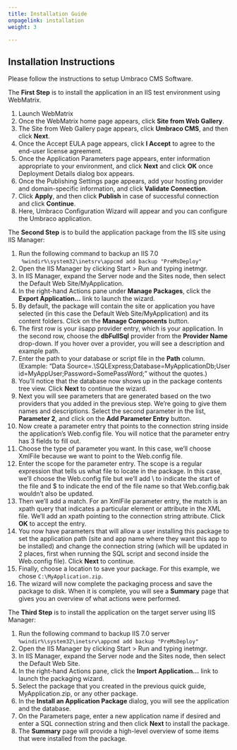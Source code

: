 ```yaml
---
title: Installation Guide
onpagelink: installation
weight: 3

---
```


Installation Instructions
-------------------------

Please follow the instructions to setup Umbraco CMS Software.

The **First Step** is to install the application in an IIS test environment using WebMatrix.

1. Launch WebMatrix
2. Once the WebMatrix home page appears, click **Site from Web Gallery**.
3. The Site from Web Gallery page appears, click **Umbraco CMS**, and then click **Next**.
4. Once the Accept EULA page appears, click **I Accept** to agree to the end-user license agreement.
5. Once the Application Parameters page appears, enter information appropriate to your environment, and click **Next** and click **OK** once Deployment Details dialog box appears.
6. Once the Publishing Settings page appears, add your hosting provider and domain-specific information, and click **Validate Connection**.
7. Click **Apply**, and then click **Publish** in case of successful connection and click **Continue**.
8. Here, Umbraco Configuration Wizard will appear and you can configure the Umbraco application.
 
The **Second Step** is to build the application package from the IIS site using IIS Manager:

1. Run the following command to backup an IIS 7.0 ` %windir%\system32\inetsrv\appcmd add backup "PreMsDeploy" `
2. Open the IIS Manager by clicking Start &gt; Run and typing inetmgr.
3. In IIS Manager, expand the Server node and the Sites node, then select the Default Web Site/MyApplication.
4. In the right-hand Actions pane under **Manage Packages**, click the **Export Application…** link to launch the wizard.
5. By default, the package will contain the site or application you have selected (in this case the Default Web Site/MyApplication) and its content folders. Click on the **Manage Components** button.
6. The first row is your iisapp provider entry, which is your application. In the second row, choose the **dbFullSql** provider from the **Provider Name** drop-down. If you hover over a provider, you will see a description and example path.
7. Enter the path to your database or script file in the **Path** column.  
  (Example: “Data Source=.\\SQLExpress;Database=MyApplicationDb;User id=MyAppUser;Password=SomePassWord;” without the quotes.)
8. You’ll notice that the database now shows up in the package contents tree view. Click **Next** to continue the wizard.
9. Next you will see parameters that are generated based on the two providers that you added in the previous step. We’re going to give them names and descriptions. Select the second parameter in the list, **Parameter 2**, and click on the **Add Parameter Entry** button.
10. Now create a parameter entry that points to the connection string inside the application’s Web.config file. You will notice that the parameter entry has 3 fields to fill out.
11. Choose the type of parameter you want. In this case, we’ll choose XmlFile because we want to point to the Web.config file.
12. Enter the scope for the parameter entry. The scope is a regular expression that tells us what file to locate in the package. In this case, we’ll choose the Web.config file but we’ll add \\ to indicate the start of the file and $ to indicate the end of the file name so that Web.config.bak wouldn’t also be updated.
13. Then we’ll add a match. For an XmlFile parameter entry, the match is an xpath query that indicates a particular element or attribute in the XML file. We’ll add an xpath pointing to the connection string attribute. Click **OK** to accept the entry.
14. You now have parameters that will allow a user installing this package to set the application path (site and app name where they want this app to be installed) and change the connection string (which will be updated in 2 places, first when running the SQL script and second inside the Web.config file). Click **Next** to continue.
15. Finally, choose a location to save your package. For this example, we chose `C:\MyApplication.zip`.
16. The wizard will now complete the packaging process and save the package to disk. When it is complete, you will see a **Summary** page that gives you an overview of what actions were performed.
 
The **Third Step** is to install the application on the target server using IIS Manager:

1. Run the following command to backup IIS 7.0 server `%windir%\system32\inetsrv\appcmd add backup "PreMsDeploy"`
2. Open the IIS Manager by clicking Start &gt; Run and typing inetmgr.
3. In IIS Manager, expand the Server node and the Sites node, then select the Default Web Site.
4. In the right-hand Actions pane, click the **Import Application…** link to launch the packaging wizard.
5. Select the package that you created in the previous quick guide, MyApplication.zip, or any other package.
6. In the **Install an Application Package** dialog, you will see the application and the database.
7. On the Parameters page, enter a new application name if desired and enter a SQL connection string and then click **Next** to install the package.
8. The **Summary** page will provide a high-level overview of some items that were installed from the package.
 